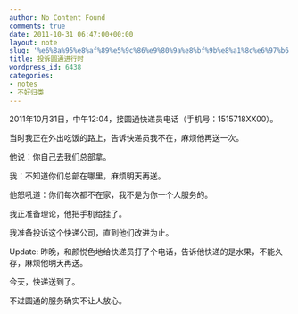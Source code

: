 ```yaml
---
author: No Content Found
comments: true
date: 2011-10-31 06:47:00+00:00
layout: note
slug: '%e6%8a%95%e8%af%89%e5%9c%86%e9%80%9a%e8%bf%9b%e8%a1%8c%e6%97%b6'
title: 投诉圆通进行时
wordpress_id: 6438
categories:
- notes
- 不好归类
---
```


2011年10月31日，中午12:04，接圆通快递员电话（手机号：1515718XX00）。





当时我正在外出吃饭的路上，告诉快递员我不在，麻烦他再送一次。





他说：你自己去我们总部拿。





我：不知道你们总部在哪里，麻烦明天再送。





他怒吼道：你们每次都不在家，我不是为你一个人服务的。





我正准备理论，他把手机给挂了。





我准备投诉这个快递公司，直到他们改进为止。





Update: 昨晚，和颜悦色地给快递员打了个电话，告诉他快递的是水果，不能久存，麻烦他明天再送。





今天，快递送到了。





不过圆通的服务确实不让人放心。
